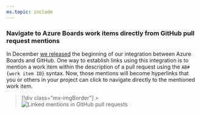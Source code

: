 ```yaml
---
ms.topic: include
---
```


### Navigate to Azure Boards work items directly from GitHub pull request mentions

In December [we released](/azure/devops/release-notes/2018/sprint-144-update#link-github-commits-and-pull-requests-to-azure-boards-work-items) the beginning of our integration between Azure Boards and GitHub. One way to establish links using this integration is to mention a work item within the description of a pull request using the `AB#{work item ID}` syntax.
Now, those mentions will become hyperlinks that you or others in your project can click to navigate directly to the mentioned work item.

> [!div class="mx-imgBorder"] > ![Linked mentions in GitHub pull requests](../../media/148_06.png)
